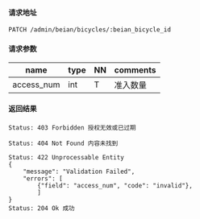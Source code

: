 #### 请求地址

```
PATCH /admin/beian/bicycles/:beian_bicycle_id
```

#### 请求参数	 

name                  |type    |NN |comments
----------------------|--------|---|----------------------
access_num            |int     |T  |准入数量


#### 返回结果

```
Status: 403 Forbidden 授权无效或已过期

Status: 404 Not Found 内容未找到

Status: 422 Unprocessable Entity
{
    "message": "Validation Failed",
	"errors": [
        {"field": "access_num", "code": "invalid"},
        ]
}
Status: 204 Ok 成功

```
